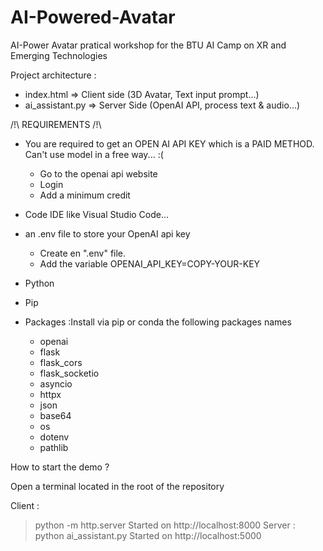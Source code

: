 # AI-Powered-Avatar
AI-Power Avatar pratical workshop for the BTU AI Camp on XR and Emerging Technologies

Project architecture :
  - index.html => Client side (3D Avatar, Text input prompt...)
  - ai_assistant.py => Server Side (OpenAI API, process text & audio...)

/!\ REQUIREMENTS /!\
- You are required to get an OPEN AI API KEY which is a PAID METHOD. Can't use model in a free way... :(
  - Go to the openai api website
  - Login
  - Add a minimum credit
     
- Code IDE like Visual Studio Code...
- an .env file to store your OpenAI api key
    - Create en ".env" file.
    - Add the variable OPENAI_API_KEY=COPY-YOUR-KEY
- Python
- Pip
- Packages :Install via pip or conda the following packages names
    - openai
    - flask
    - flask_cors
    - flask_socketio
    - asyncio
    - httpx
    - json
    - base64
    - os
    - dotenv
    - pathlib
      
How to start the demo ?

Open a terminal located in the root of the repository

Client : 
> python -m http.server
Started on http://localhost:8000
Server :
> python ai_assistant.py
Started on http://localhost:5000

